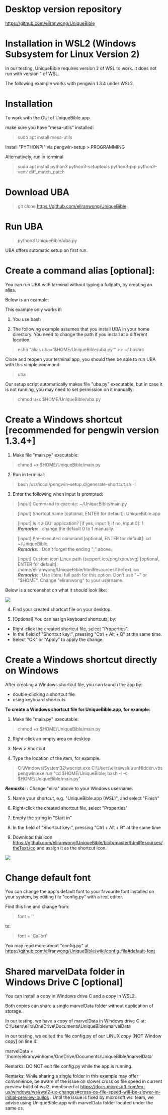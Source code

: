 # Desktop version repository

https://github.com/eliranwong/UniqueBible

# Installation in WSL2 (Windows Subsystem for Linux Version 2)

In our testing, UniqueBible requires version 2 of WSL to work.  It does not run with version 1 of WSL.

The following example works with pengwin 1.3.4 under WSL2.

# Installation

To work with the GUI of UniqueBible.app

make sure you have "mesa-utils" installed:

> sudo apt install mesa-utils

Install "PYTHONPI" via pengwin-setup > PROGRAMMING

Alternatively, run in terminal

> sudo apt install python3 python3-setuptools python3-pip python3-venv diff_match_patch

# Download UBA

> git clone https://github.com/eliranwong/UniqueBible

# Run UBA

> python3 UniqueBible/uba.py

UBA offers automatic setup on first run.

# Create a command alias [optional]:

You can run UBA with terminal without typing a fullpath, by creating an alias.

Below is an example:

This example only works if:

1) You use bash

2) The following example assumes that you install UBA in your home directory.  You need to change the path if you install at a different location.

> echo "alias uba='$HOME/UniqueBible/uba.py'" >> ~/.bashrc

Close and reopen your terminal app, you should then be able to run UBA with this simple command:

> uba

Our setup script automatically makes file "uba.py" executable, but in case it is not running, you may need to set permission on it manually:

> chmod u+x $HOME/UniqueBible/uba.py

# Create a Windows shortcut [recommended for pengwin version 1.3.4+]

1) Make file "main.py" executable:

> chmod +x $HOME/UniqueBible/main.py

2) Run in terminal:

> bash /usr/local/pengwin-setup.d/generate-shortcut.sh -I

3) Enter the following when input is prompted:

> [input] Command to execute: ~/UniqueBible/main.py<br>

> [input] Shortcut name [optional, ENTER for default]: UniqueBible.app<br>

> [input] Is it a GUI application? [if yes, input 1; if no, input 0]: 1<br>
<b><i>Remarks: </i></b>: change the default 0 to 1 manually.

> [input] Pre-executed command [optional, ENTER for default]: cd ~/UniqueBible;<br>
<b><i>Remarks: </i></b>: Don't forget the ending ";" above.

> [input] Custom icon Linux path (support ico/png/xpm/svg) [optional, ENTER for default]: /home/eliranwong/UniqueBible/htmlResources/theText.ico<br>
<b><i>Remarks: </i></b>: Use literal full path for this option.  Don't use "~" or "$HOME".  Change "eliranwong" to your username.

Below is a screenshot on what it should look like:

<img src="screenshot_create_shortcut.png" />

4) Find your created shortcut file on your desktop.

5) [Optional] You can assign keyboard shortcuts, by:

* Right-click the created shortcut file, select "Properties".
* In the field of "Shortcut key:", pressing "Ctrl + Alt + B" at the same time.
* Select "OK" or "Apply" to apply the change.

# Create a Windows shortcut directly on Windows

After creating a Windows shortcut file, you can launch the app by:<br>
- double-clicking a shortcut file<br>
- using keyboard shortcuts

<b>To create a Windows shortcut file for UniqueBible.app, for example:</b>

1) Make file "main.py" executable:

> chmod +x $HOME/UniqueBible/main.py

2) Right-click an empty area on desktop

3) New > Shortcut

4) Type the location of the item, for example. 

> C:\Windows\System32\wscript.exe C:\\Users\\elira\wslu\runHidden.vbs pengwin.exe run "cd $HOME/UniqueBible; bash -l -c $HOME/UniqueBible/main.py"

<b><i>Remarks: </i></b>: Change "elira" above to your Windows username.

5) Name your shortcut, e.g. "UniqueBible.app (WSL)", and select "Finish"

6) Right-click the created shortcut file, select "Properties"

7) Empty the string in "Start in"

8) In the field of "Shortcut key:", pressing "Ctrl + Alt + B" at the same time

9) Download this icon https://github.com/eliranwong/UniqueBible/blob/master/htmlResources/theText.ico and assign it as the shortcut icon.

<img src="shortcut_properties.png" />

# Change default font

You can change the app's default font to your favourite font installed on your system, by editing file "config.py" with a text editor.

Find this line and change from:

> font = ''

to:

> font = 'Calibri'

You may read more about "config.py" at https://github.com/eliranwong/UniqueBible/wiki/config_file#default-font

# Shared marvelData folder in Windows Drive C [optional]

You can install a copy in Windows drive C and a copy in WSL2.

Both copies can share a single marvelData folder without duplication of storage.

In our testing, we have a copy of marvelData in Windows drive C at:<br>
C:\Users\elira\OneDrive\Documents\UniqueBible\marvelData

In our testing, we edited the file config.py of our LINUX copy [NOT Window copy] on line 4:

marvelData = '/home/eliran/winhome/OneDrive/Documents/UniqueBible/marvelData'

Remarks: DO NOT edit file config.py while the app is running.

Remarks: While sharing a single folder in this example may offer convenience, be aware of the issue on slower cross os file speed in current preview build of wsl2, mentioned at https://docs.microsoft.com/en-us/windows/wsl/wsl2-ux-changes#cross-os-file-speed-will-be-slower-in-initial-preview-builds .  Until the issue is fixed by microsoft wsl team, we advise using UniqueBible.app with marvelData folder located under the same os.
